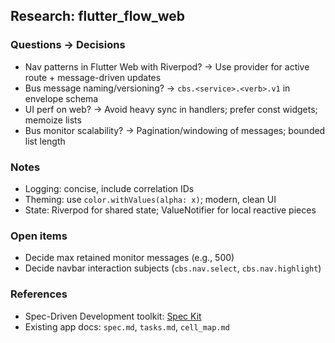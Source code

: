 ## Research: flutter_flow_web

### Questions → Decisions
- Nav patterns in Flutter Web with Riverpod? → Use provider for active route + message-driven updates
- Bus message naming/versioning? → `cbs.<service>.<verb>.v1` in envelope schema
- UI perf on web? → Avoid heavy sync in handlers; prefer const widgets; memoize lists
- Bus monitor scalability? → Pagination/windowing of messages; bounded list length

### Notes
- Logging: concise, include correlation IDs
- Theming: use `color.withValues(alpha: x)`; modern, clean UI
- State: Riverpod for shared state; ValueNotifier for local reactive pieces

### Open items
- Decide max retained monitor messages (e.g., 500)
- Decide navbar interaction subjects (`cbs.nav.select`, `cbs.nav.highlight`)

### References
- Spec-Driven Development toolkit: [Spec Kit](https://github.com/github/spec-kit/tree/main)
- Existing app docs: `spec.md`, `tasks.md`, `cell_map.md`



